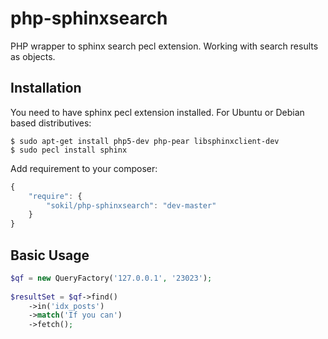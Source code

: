 php-sphinxsearch
===============

PHP wrapper to sphinx search pecl extension. Working with search results as objects.

Installation
------------

You need to have sphinx pecl extension installed. For Ubuntu or Debian based distributives:
```
$ sudo apt-get install php5-dev php-pear libsphinxclient-dev
$ sudo pecl install sphinx
```

Add requirement to your composer:
```javascript
{
    "require": {
        "sokil/php-sphinxsearch": "dev-master"
    }
}
```


Basic Usage
-----------

```php
$qf = new QueryFactory('127.0.0.1', '23023');
        
$resultSet = $qf->find()
    ->in('idx_posts')
    ->match('If you can')
    ->fetch();
```
